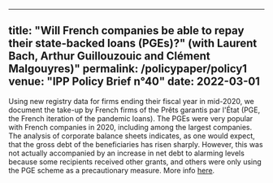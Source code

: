 
---
title: "Will French companies be able to repay their state-backed loans (PGEs)?"
(with Laurent Bach, Arthur Guillouzouic and Clément Malgouyres)"
permalink: /policypaper/policy1
venue: "IPP Policy Brief n°40"
date: 2022-03-01
---

Using new registry data for firms ending their fiscal year in mid-2020, we document the take-up by French firms of the Prêts garantis par l'État (PGE, the French iteration of the pandemic loans). The PGEs were very popular with French companies in 2020, including among the largest companies. The analysis of corporate balance sheets indicates, as one would expect, that the gross debt of the beneficiaries has risen sharply. However, this was not actually accompanied by an increase in net debt to alarming levels because some recipients received other grants, and others were only using the PGE scheme as a precautionary measure. More info [here](https://www.ipp.eu/en/publication/will-french-companies-be-able-to-repay-their-state-backed-loans-pges/).

